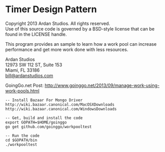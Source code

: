 # Timer Design Pattern

Copyright 2013 Ardan Studios. All rights reserved.  
Use of this source code is governed by a BSD-style license that can be found in the LICENSE handle.

This program provides an sample to learn how a work pool can increase performance and get more work done with less resources.
	
Ardan Studios  
12973 SW 112 ST, Suite 153  
Miami, FL 33186  
bill@ardanstudios.com

GoingGo.net Post:
http://www.goinggo.net/2013/09/manage-work-using-work-pools.html

	-- Install Bazaar For Mongo Driver
	http://wiki.bazaar.canonical.com/MacOSXDownloads
	http://wiki.bazaar.canonical.com/WindowsDownloads

	-- Get, build and install the code
	export GOPATH=$HOME/goinggo
	go get github.com/goinggo/workpooltest
	
	-- Run the code
	cd $GOPATH/bin
	./workpooltest